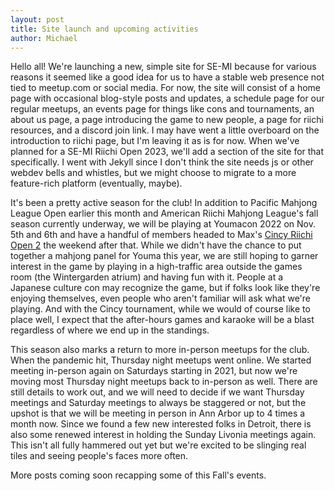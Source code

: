 ```yaml
---
layout: post
title: Site launch and upcoming activities
author: Michael
---
```


Hello all! We're launching a new, simple site for SE-MI because for various reasons it seemed like a good idea for us to have a stable web presence not tied to meetup.com or social media. For now, the site will consist of a home page with occasional blog-style posts and updates, a schedule page for our regular meetups, an events page for things like cons and tournaments, an about us page, a page introducing the game to new people, a page for riichi resources, and a discord join link. I may have went a little overboard on the introduction to riichi page, but I'm leaving it as is for now. When we've planned for a SE-MI Riichi Open 2023, we'll add a section of the site for that specifically. I went with Jekyll since I don't think the site needs js or other webdev bells and whistles, but we might choose to migrate to a more feature-rich platform (eventually, maybe).

It's been a pretty active season for the club! In addition to Pacific Mahjong League Open earlier this month and American Riichi Mahjong League's fall season currently underway, we will be playing at Youmacon 2022 on Nov. 5th and 6th and have a handful of members headed to Max's [Cincy Riichi Open 2](https://cincyriichi.wixsite.com/cincy-riichi-open-ii) the weekend after that. While we didn't have the chance to put together a mahjong panel for Youma this year, we are still hoping to garner interest in the game by playing in a high-traffic area outside the games room (the Wintergarden atrium) and having fun with it. People at a Japanese culture con may recognize the game, but if folks look like they're enjoying themselves, even people who aren't familiar will ask what we're playing. And with the Cincy tournament, while we would of course like to place well, I expect that the after-hours games and karaoke will be a blast regardless of where we end up in the standings.

This season also marks a return to more in-person meetups for the club. When the pandemic hit, Thursday night meetups went online. We started meeting in-person again on Saturdays starting in 2021, but now we're moving most Thursday night meetups back to in-person as well. There are still details to work out, and we will need to decide if we want Thursday meetings and Saturday meetings to always be staggered or not, but the upshot is that we will be meeting in person in Ann Arbor up to 4 times a month now. Since we found a few new interested folks in Detroit, there is also some renewed interest in holding the Sunday Livonia meetings again. This isn't all fully hammered out yet but we're excited to be slinging real tiles and seeing people's faces more often.

More posts coming soon recapping some of this Fall's events.

